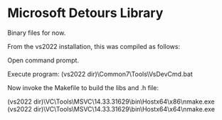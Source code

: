 # Microsoft Detours Library

Binary files for now.

From the vs2022 installation, this was compiled as follows:

Open command prompt.

Execute program:
(vs2022 dir)\Common7\Tools\VsDevCmd.bat

Now invoke the Makefile to build the libs and .h file:

(vs2022 dir)\VC\Tools\MSVC\14.33.31629\bin\Hostx64\x86\nmake.exe
(vs2022 dir)\VC\Tools\MSVC\14.33.31629\bin\Hostx64\x64\nmake.exe
